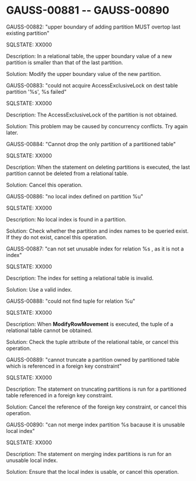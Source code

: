 # GAUSS-00881 -- GAUSS-00890<a name="EN-US_TOPIC_0302072867"></a>

GAUSS-00882: "upper boundary of adding partition MUST overtop last existing partition"

SQLSTATE: XX000

Description: In a relational table, the upper boundary value of a new partition is smaller than that of the last partition.

Solution: Modify the upper boundary value of the new partition.

GAUSS-00883: "could not acquire AccessExclusiveLock on dest table partition '%s', %s failed"

SQLSTATE: XX000

Description: The AccessExclusiveLock of the partition is not obtained.

Solution: This problem may be caused by concurrency conflicts. Try again later.

GAUSS-00884: "Cannot drop the only partition of a partitioned table"

SQLSTATE: XX000

Description: When the statement on deleting partitions is executed, the last partition cannot be deleted from a relational table.

Solution: Cancel this operation.

GAUSS-00886: "no local index defined on partition %u"

SQLSTATE: XX000

Description: No local index is found in a partition.

Solution: Check whether the partition and index names to be queried exist. If they do not exist, cancel this operation.

GAUSS-00887: "can not set unusable index for relation %s , as it is not a index"

SQLSTATE: XX000

Description: The index for setting a relational table is invalid.

Solution: Use a valid index.

GAUSS-00888: "could not find tuple for relation %u"

SQLSTATE: XX000

Description: When  **ModifyRowMovement**  is executed, the tuple of a relational table cannot be obtained.

Solution: Check the tuple attribute of the relational table, or cancel this operation.

GAUSS-00889: "cannot truncate a partition owned by partitioned table which is referenced in a foreign key constraint"

SQLSTATE: XX000

Description: The statement on truncating partitions is run for a partitioned table referenced in a foreign key constraint.

Solution: Cancel the reference of the foreign key constraint, or cancel this operation.

GAUSS-00890: "can not merge index partition %s bacause it is unusable local index"

SQLSTATE: XX000

Description: The statement on merging index partitions is run for an unusable local index.

Solution: Ensure that the local index is usable, or cancel this operation.

